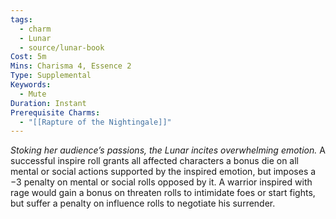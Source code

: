```yaml
---
tags:
  - charm
  - Lunar
  - source/lunar-book
Cost: 5m
Mins: Charisma 4, Essence 2
Type: Supplemental
Keywords:
  - Mute
Duration: Instant
Prerequisite Charms:
  - "[[Rapture of the Nightingale]]"
---
```

*Stoking her audience’s passions, the Lunar incites overwhelming emotion.*
A successful inspire roll grants all affected characters a bonus die on all mental or social actions supported by the inspired emotion, but imposes a −3 penalty on mental or social rolls opposed by it. A warrior inspired with rage would gain a bonus on threaten rolls to intimidate foes or start fights, but suffer a penalty on influence rolls to negotiate his surrender.